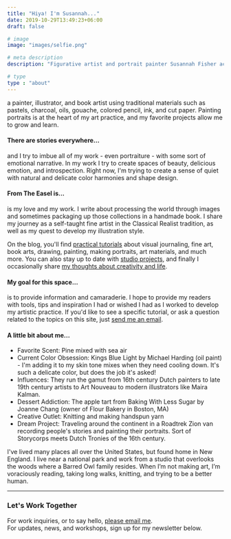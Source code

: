 ```yaml
---
title: "Hiya! I'm Susannah..."
date: 2019-10-29T13:49:23+06:00
draft: false

# image
image: "images/selfie.png"

# meta description
description: "Figurative artist and portrait painter Susannah Fisher accepts commissions for portrait painting and drawing."

# type
type : "about"
---
```


a painter, illustrator, and book artist using traditional materials such as pastels, charcoal, oils, gouache, colored pencil, ink, and cut paper. Painting portraits is at the heart of my art practice, and my favorite projects allow me to grow and learn.
#### There are stories everywhere...
and I try to imbue all of my work - even portraiture - with some sort of emotional narrative. In my work I try to create spaces of beauty, delicious emotion, and introspection. Right now, I'm trying to create a sense of quiet with natural and delicate color harmonies and shape design.
#### From The Easel is...
is my love and my work. I write about processing the world through images and sometimes packaging up those collections in a handmade book. I share my journey as a self-taught fine artist in the Classical Realist tradition, as well as my quest to develop my illustration style.

On the blog, you'll find [practical tutorials](/categories/tutorials/index.html) about visual journaling, fine art, book arts, drawing, painting, making portraits, art materials, and much more. You can also stay up to date with [studio projects](/categories/studio-projects/index.html), and finally I occasionally share [my thoughts about creativity and life](/categories/an-artists-thoughts/index.html).
#### My goal for this space...
is to provide information and camaraderie. I hope to provide my readers with tools, tips and inspiration I had or wished I had as I worked to develop my artistic practice. If you'd like to see a specific tutorial, or ask a question related to the topics on this site, just [send me an email](mailto:info@susannahfisher.art).
#### A little bit about me...
* Favorite Scent: Pine mixed with sea air
* Current Color Obsession: Kings Blue Light by Michael Harding (oil paint) - I'm adding it to my skin tone mixes when they need cooling down. It's such a delicate color, but does the job it's asked!
* Influences:  They run the gamut from 16th century Dutch painters to late 19th century artists to Art Nouveau to modern illustrators like Maira Kalman.
* Dessert Addiction: The apple tart from Baking With Less Sugar by Joanne Chang (owner of Flour Bakery in Boston, MA)
* Creative Outlet: Knitting and making handspun yarn
* Dream Project: Traveling around the continent in a Roadtrek Zion van recording people's stories and painting their portraits. Sort of Storycorps meets Dutch Tronies of the 16th century.

I've lived many places all over the United States, but found home in New England. I live near a national park and work from a studio that overlooks the woods where a Barred Owl family resides. When I’m not making art, I’m voraciously reading, taking long walks, knitting, and trying to be a better human.

***
### Let's Work Together
For work inquiries, or to say hello, [please email me](mailto:info@susannahfisher.art).   
For updates, news, and workshops, sign up for my newsletter below.